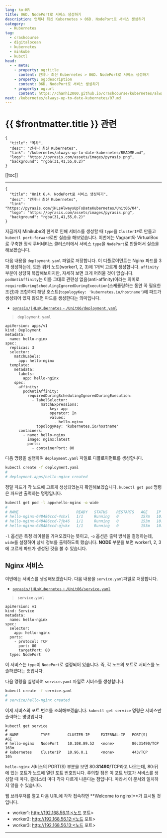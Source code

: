 ```yaml
---
lang: ko-KR
title: 06D. NodePort로 서비스 생성하기
description: 언제나 최신 Kubernetes > 06D. NodePort로 서비스 생성하기
category:
  - Kubernetes
tag:
  - crashcourse
  - digitalocean
  - kubernetes
  - minkube
  - kubctl
head:
  - - meta:
    - property: og:title
      content: 언제나 최신 Kubernetes > 06D. NodePort로 서비스 생성하기
    - property: og:description
      content: 06D. NodePort로 서비스 생성하기
    - property: og:url
      content: https://chanhi2000.github.io/crashcourse/kubernetes/always-up-to-date-kubernetes/06D.html
next: /kubernetes/always-up-to-date-kubernetes/07.md
---
```


# {{ $frontmatter.title }} 관련

```component VPCard
{
  "title": "목차",
  "desc": "언제나 최신 Kubernetes",
  "link": "/kubernetes/always-up-to-date-kubernetes/README.md",
  "logo": "https://pyrasis.com/assets/images/pyrasis.png",
  "background": "rgba(31,41,55,0.2)"
}
```

[[toc]]

---

```component VPCard
{
  "title": "Unit 6.4. NodePort로 서비스 생성하기",
  "desc": "언제나 최신 Kubernetes",
  "link": "https://pyrasis.com/jHLsAlwaysUpToDateKubernetes/Unit06/04",
  "logo": "https://pyrasis.com/assets/images/pyrasis.png",
  "background": "rgba(31,41,55,0.2)"
}
```

지금까지 Minikube의 한계로 인해 서비스를 생성할 때 `type`을 `ClusterIP`로 만들고 `kubectl port-forward`로만 실습을 해보았습니다. 이번에는 <FontIcon icon="iconfont icon-vagrant"/>Vagrant와 <FontIcon icon="iconfont icon-virtualbox"/>VirtualBox로 구축한 정식 쿠버네티스 클러스터에서 서비스 `type`을 `NodePort`로 만들어서 실습을 해보겠습니다.

다음 내용을 <FontIcon icon="iconfont icon-yaml"/>`deployment.yaml` 파일로 저장합니다. 이 디플로이먼트는 <FontIcon icon="iconfont icon-nginx"/>Nginx 파드를 3개 생성하는데, 모든 워커 노드(worker1, 2, 3)에 1개씩 고르게 생성합니다. `affinity` 부분이 상당히 복잡해보이지만, 자세히 보면 크게 어려울 것이 없습니다. `podAntiAffinity`는 이름 그대로 관련성 없음(anti-affinity)이라는 의미로 `requiredDuringSchedulingIgnoredDuringExecution`(스케쥴링하는 동안 꼭 필요한 조건)과 조합하여 해당 호스트(`topologyKey: 'kubernetes.io/hostname'`)에 파드가 생성되어 있지 않으면 파드를 생성한다는 의미입니다.

- [<FontIcon icon="iconfont icon-github"/>`pyrasis/jHLsKubernetes` - `/Unit06/`<FontIcon icon="iconfont icon-yaml"/>`deployment.yaml`](https://github.com/pyrasis/jHLsKubernetes/blob/main/Unit06/deployment.yaml)

> <FontIcon icon="iconfont icon-yaml"/>`deployment.yaml`

```yaml{15-24}
apiVersion: apps/v1
kind: Deployment
metadata:
  name: hello-nginx
spec:
  replicas: 3
  selector:
    matchLabels:
      app: hello-nginx
  template:
    metadata:
      labels:
        app: hello-nginx
    spec:
      affinity:
        podAntiAffinity:
          requiredDuringSchedulingIgnoredDuringExecution:
            - labelSelector:
                matchExpressions:
                  - key: app
                    operator: In
                    values:
                      - hello-nginx
              topologyKey: 'kubernetes.io/hostname'
      containers:
        - name: hello-nginx
          image: nginx:latest
          ports:
            - containerPort: 80
```

다음 명령을 실행하여 <FontIcon icon="iconfont icon-yaml"/>`deployment.yaml` 파일로 디플로이먼트를 생성합니다.

```sh
kubectl create -f deployment.yaml
#
# deployment.apps/hello-nginx created
```

정말 파드가 각 노드에 고르게 생성되었는지 확인해보겠습니다. <FontIcon icon="iconfont icon-shell"/>`kubectl get pod` 명령은 파드만 출력하는 명령입니다.

```sh
kubectl get pod -l app=hello-nginx -o wide
#
# NAME                          READY   STATUS    RESTARTS   AGE    IP           NODE      NOMINATED NODE   READINESS GATES
# hello-nginx-648486ccd-4shxl   1/1     Running   0          157m   10.244.1.5   worker1   <none>           <none>
# hello-nginx-648486ccd-7jb46   1/1     Running   0          153m   10.244.3.5   worker3   <none>           <none>
# hello-nginx-648486ccd-qjvkx   1/1     Running   0          153m   10.244.2.5   worker2   <none>           <none>
```

`-l` 옵션은 특정 레이블을 가져오겠다는 뜻이고, `-o` 옵션은 출력 방식을 결정하는데, `wide`를 설정하여 상세 정보를 출력하도록 했습니다. **NODE** 부분을 보면 worker1, 2, 3에 고르게 파드가 생성된 것을 볼 수 있습니다.

## Nginx 서비스

이번에는 서비스를 생성해보겠습니다. 다음 내용을 <FontIcon icon="iconfont icon-yaml"/>`service.yaml`파일로 저장합니다.

- [<FontIcon icon="iconfont icon-github"/>`pyrasis/jHLsKubernetes` - `/Unit06/`<FontIcon icon="iconfont icon-yaml"/>`service.yaml`](https://github.com/pyrasis/jHLsKubernetes/blob/main/Unit06/service.yaml)

> <FontIcon icon="iconfont icon-yaml"/>`service.yaml`

```yaml{12}
apiVersion: v1
kind: Service
metadata:
  name: hello-nginx
spec:
  selector:
    app: hello-nginx
  ports:
    - protocol: TCP
      port: 80
      targetPort: 80
  type: NodePort
```

이 서비스는 `type`이 `NodePort`로 설정되어 있습니다. 즉, 각 노드의 포트로 서비스를 노출하겠다는 뜻입니다.

다음 명령을 실행하여 <FontIcon icon="iconfont icon-yaml"/>`service.yaml` 파일로 서비스를 생성합니다.

```sh
kubectl create -f service.yaml
#
# service/hello-nginx created
```

이제 서비스의 포트 번호를 조회해보겠습니다. `kubectl get service` 명령은 서비스만 출력하는 명령입니다.

```sh{4}
kubectl get service
#
# NAME          TYPE        CLUSTER-IP     EXTERNAL-IP   PORT(S)        AGE
# hello-nginx   NodePort    10.108.89.52   <none>        80:31490/TCP   163m
# kubernetes    ClusterIP   10.96.0.1      <none>        443/TCP        10h
```

`hello-nginx` 서비스의 PORT(S) 부분을 보면 80:**31490**/TCP라고 나오는데, 80:뒤에 있는 포트가 노드에 열린 포트 번호입니다. 주의할 점은 이 포트 번호가 서비스를 생성할 때 마다, 클러스터 마다 각자 다르게 나온다는 점입니다. 따라서 이 문서와 일치하지 않을 수 있습니다.

웹 브라우저를 열고 다음 URL에 각각 접속하면 **Welcome to nginx!**가 표시될 것입니다.

- worker1: http://192.168.56.11:<노드 포트>
- worker2: http://192.168.56.12:<노드 포트>
- worker3: http://192.168.56.13:<노드 포트>

---

<TagLinks />